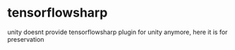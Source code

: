 # tensorflowsharp
unity doesnt provide tensorflowsharp plugin for unity anymore, here it is for preservation

